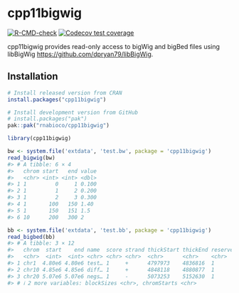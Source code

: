 
# cpp11bigwig

<!-- badges: start -->

[![R-CMD-check](https://github.com/rnabioco/cpp11bigwig/actions/workflows/R-CMD-check.yaml/badge.svg)](https://github.com/rnabioco/cpp11bigwig/actions/workflows/R-CMD-check.yaml)
[![Codecov test
coverage](https://codecov.io/gh/rnabioco/cpp11bigwig/graph/badge.svg)](https://app.codecov.io/gh/rnabioco/cpp11bigwig)
<!-- badges: end -->

cpp11bigwig provides read-only access to bigWig and bigBed files using
libBigWig <https://github.com/dpryan79/libBigWig>.

## Installation

<div class=".pkgdown-release">

``` r
# Install released version from CRAN
install.packages("cpp11bigwig")
```

</div>

<div class=".pkgdown-devel">

``` r
# Install development version from GitHub
# install.packages("pak")
pak::pak("rnabioco/cpp11bigwig")
```

</div>

``` r
library(cpp11bigwig)

bw <- system.file('extdata', 'test.bw', package = 'cpp11bigwig')
read_bigwig(bw)
#> # A tibble: 6 × 4
#>   chrom start   end value
#>   <chr> <int> <int> <dbl>
#> 1 1         0     1 0.100
#> 2 1         1     2 0.200
#> 3 1         2     3 0.300
#> 4 1       100   150 1.40 
#> 5 1       150   151 1.5  
#> 6 10      200   300 2

bb <- system.file('extdata', 'test.bb', package = 'cpp11bigwig')
read_bigbed(bb)
#> # A tibble: 3 × 12
#>   chrom  start    end name  score strand thickStart thickEnd reserved blockCount
#>   <chr>  <int>  <int> <chr> <chr> <chr>  <chr>      <chr>    <chr>    <chr>     
#> 1 chr1  4.80e6 4.80e6 test… 1     +      4797973    4836816  1        9         
#> 2 chr10 4.85e6 4.85e6 diff… 1     +      4848118    4880877  1        6         
#> 3 chr20 5.07e6 5.07e6 negs… 1     -      5073253    5152630  1        14        
#> # ℹ 2 more variables: blockSizes <chr>, chromStarts <chr>
```
